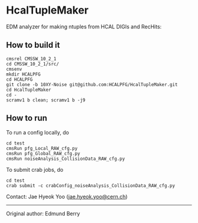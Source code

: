HcalTupleMaker
==============

EDM analyzer for making ntuples from HCAL DIGIs and RecHits:

## How to build it 
``` 
cmsrel CMSSW_10_2_1
cd CMSSW_10_2_1/src/
cmsenv
mkdir HCALPFG
cd HCALPFG
git clone -b 10XY-Noise git@github.com:HCALPFG/HcalTupleMaker.git
cd HcalTupleMaker
cd -
scramv1 b clean; scramv1 b -j9
``` 

## How to run 
To run a config locally, do 
``` 
cd test
cmsRun pfg_Local_RAW_cfg.py
cmsRun pfg_Global_RAW_cfg.py  
cmsRun noiseAnalysis_CollisionData_RAW_cfg.py
``` 

To submit crab jobs, do  
``` 
cd test
crab submit -c crabConfig_noiseAnalysis_CollisionData_RAW_cfg.py
``` 

Contact: Jae Hyeok Yoo (jae.hyeok.yoo@cern.ch) 

-------------
Original author: Edmund Berry
